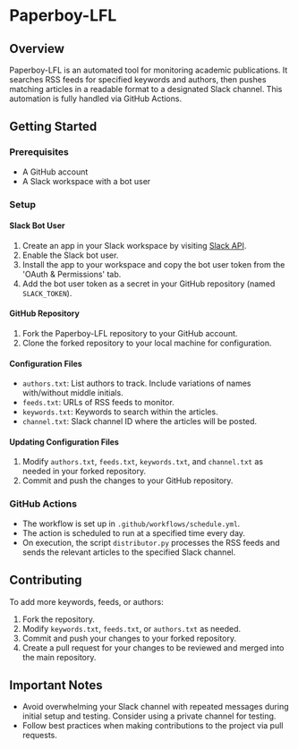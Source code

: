 # Paperboy-LFL

## Overview
Paperboy-LFL is an automated tool for monitoring academic publications. It searches RSS feeds for specified keywords and authors, then pushes matching articles in a readable format to a designated Slack channel. This automation is fully handled via GitHub Actions.

## Getting Started

### Prerequisites
- A GitHub account
- A Slack workspace with a bot user

### Setup

#### Slack Bot User
1. Create an app in your Slack workspace by visiting [Slack API](https://api.slack.com/apps).
2. Enable the Slack bot user.
3. Install the app to your workspace and copy the bot user token from the 'OAuth & Permissions' tab.
4. Add the bot user token as a secret in your GitHub repository (named `SLACK_TOKEN`).

#### GitHub Repository
1. Fork the Paperboy-LFL repository to your GitHub account.
2. Clone the forked repository to your local machine for configuration.

#### Configuration Files
- `authors.txt`: List authors to track. Include variations of names with/without middle initials.
- `feeds.txt`: URLs of RSS feeds to monitor.
- `keywords.txt`: Keywords to search within the articles.
- `channel.txt`: Slack channel ID where the articles will be posted.

#### Updating Configuration Files
1. Modify `authors.txt`, `feeds.txt`, `keywords.txt`, and `channel.txt` as needed in your forked repository.
2. Commit and push the changes to your GitHub repository.

### GitHub Actions
- The workflow is set up in `.github/workflows/schedule.yml`.
- The action is scheduled to run at a specified time every day.
- On execution, the script `distributor.py` processes the RSS feeds and sends the relevant articles to the specified Slack channel.

## Contributing
To add more keywords, feeds, or authors:
1. Fork the repository.
2. Modify `keywords.txt`, `feeds.txt`, or `authors.txt` as needed.
3. Commit and push your changes to your forked repository.
4. Create a pull request for your changes to be reviewed and merged into the main repository.

## Important Notes
- Avoid overwhelming your Slack channel with repeated messages during initial setup and testing. Consider using a private channel for testing.
- Follow best practices when making contributions to the project via pull requests.

